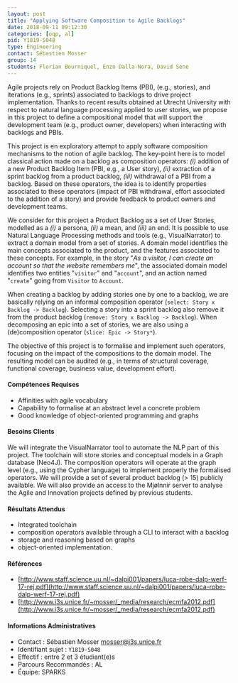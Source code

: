 ```yaml
---
layout: post
title: "Applying Software Composition to Agile Backlogs"
date: 2018-09-11 09:12:30
categories: [oqp, al]
pid: Y1819-S048
type: Engineering
contact: Sébastien Mosser
group: 14
students: Florian Bourniquel, Enzo Dalla-Nora, David Sene
---
```

       
Agile projects rely on Product Backlog Items (PBI), (e.g., stories), and iterations (e.g., sprints) associated to backlogs to drive project implementation. Thanks to recent results obtained  at Utrecht University with respect to natural language processing applied to user stories, we propose in this project to define a compositional model that will support the development team (e.g., product owner, developers) when interacting with backlogs and PBIs.

This project is en exploratory attempt to apply software composition mechanisms to the notion of agile backlog. The key-point here is to model classical action made on a backlog as composition operators: _(i)_ addition of a new Product Backlog Item (PBI, e.g., a User story), _(ii)_ extraction of a sprint backlog from a product backlog, _(iii)_ withdrawal of a PBI from a backlog. Based on these operators, the idea is to identify properties associated to these operators (impact of PBI withdrawal, effort associated to the addition of a story) and provide feedback to product owners and development teams.

We consider for this project a Product Backlog as a set of User Stories, modelled as a _(i)_ a persona, _(ii)_ a mean, and _(iii)_ an end. It is possible to use Natural Language Processing methods and tools (e.g., VisualNarrator) to extract a domain model from a set of stories. A domain model identifies the main concepts associated to the product, and the features associated to these concepts. For example, in the story "_As a visitor, I can create an account so that the website remembers me_", the associated domain model identifies two entities "`visitor`" and "`account`", and an action named "`create`" going from `Visitor` to `Account`. 

When creating a backlog by adding stories one by one to a backlog, we are basically relying on an informal composition operator (`select: Story x Backlog -> Backlog`). Selecting a story into a sprint backlog also remove it from the product backlog (`remove: Story x Backlog -> Backlog`). When decomposing an epic into a set of stories, we are also using a (de)composition operator (`slice: Epic -> Story*`).

The objective of this project is to formalise and implement such operators, focusing on the impact of the compositions to the domain model. The resulting model can be audited (e.g., in terms of structural coverage, functional coverage, business value, development effort). 

#### Compétences Requises

  - Affinities with agile vocabulary
  - Capability to formalise at an abstract level a concrete problem
  - Good knowledge of object-oriented programming and graphs



     

#### Besoins Clients
We will integrate the VisualNarrator tool to automate the NLP part of this project. The toolchain will store stories and conceptual models in a Graph database (Neo4J). The composition operators will operate at the graph level (e.g., using the Cypher language) to implement properly the formalised operators. We will provide a set of several product backlog (> 15) publicly available. We will also provide an access to the Mjølnnir  server to analyse the Agile and Innovation projects defined by previous students.

#### Résultats Attendus
  - Integrated toolchain 
  - composition operators available through a CLI to interact with a backlog
  - storage and reasoning based on graphs
  - object-oriented implementation.

#### Références

  * [http://www.staff.science.uu.nl/~dalpi001/papers/luca-robe-dalp-werf-17-rej.pdf](http://www.staff.science.uu.nl/~dalpi001/papers/luca-robe-dalp-werf-17-rej.pdf)
  * [http://www.i3s.unice.fr/~mosser/_media/research/ecmfa2012.pdf](http://www.i3s.unice.fr/~mosser/_media/research/ecmfa2012.pdf)

#### Informations Administratives
  * Contact : Sébastien Mosser <mosser@i3s.unice.fr>
  * Identifiant sujet : `Y1819-S048`
  * Effectif : entre 2 et 3 étudiant(e)s
  * Parcours Recommandés : AL
  * Équipe: SPARKS

     